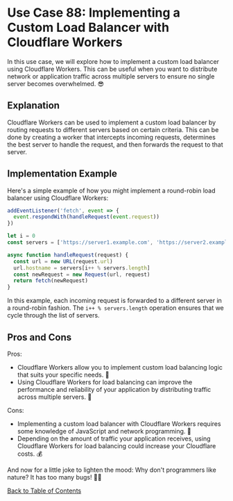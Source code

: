 # Use Case 88: Implementing a Custom Load Balancer with Cloudflare Workers

In this use case, we will explore how to implement a custom load balancer using Cloudflare Workers. This can be useful when you want to distribute network or application traffic across multiple servers to ensure no single server becomes overwhelmed. 😎

## Explanation

Cloudflare Workers can be used to implement a custom load balancer by routing requests to different servers based on certain criteria. This can be done by creating a worker that intercepts incoming requests, determines the best server to handle the request, and then forwards the request to that server.

## Implementation Example

Here's a simple example of how you might implement a round-robin load balancer using Cloudflare Workers:

```javascript
addEventListener('fetch', event => {
  event.respondWith(handleRequest(event.request))
})

let i = 0
const servers = ['https://server1.example.com', 'https://server2.example.com', 'https://server3.example.com']

async function handleRequest(request) {
  const url = new URL(request.url)
  url.hostname = servers[i++ % servers.length]
  const newRequest = new Request(url, request)
  return fetch(newRequest)
}
```

In this example, each incoming request is forwarded to a different server in a round-robin fashion. The `i++ % servers.length` operation ensures that we cycle through the list of servers.

## Pros and Cons

Pros:
- Cloudflare Workers allow you to implement custom load balancing logic that suits your specific needs. 🎯
- Using Cloudflare Workers for load balancing can improve the performance and reliability of your application by distributing traffic across multiple servers. 🚀

Cons:
- Implementing a custom load balancer with Cloudflare Workers requires some knowledge of JavaScript and network programming. 🧠
- Depending on the amount of traffic your application receives, using Cloudflare Workers for load balancing could increase your Cloudflare costs. 💰

And now for a little joke to lighten the mood: Why don't programmers like nature? It has too many bugs! 🐛😂

[Back to Table of Contents](../table_of_contents.md)
